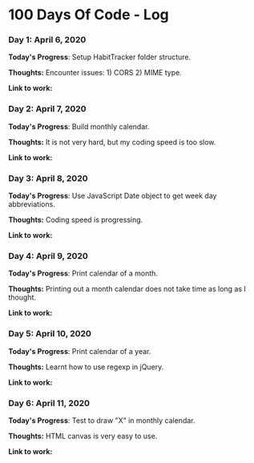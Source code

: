 # 100 Days Of Code - Log

### Day 1: April 6, 2020
<!-- ##### (delete me or comment me out) -->

**Today's Progress**: Setup HabitTracker folder structure.

**Thoughts:** Encounter issues: 1) CORS 2) MIME type.

**Link to work:** <!-- [Calculator App](http://www.example.com) -->

### Day 2: April 7, 2020
<!-- ##### (delete me or comment me out) -->

**Today's Progress**: Build monthly calendar.

**Thoughts:** It is not very hard, but my coding speed is too slow.

**Link to work:** <!-- [Calculator App](http://www.example.com) -->

### Day 3: April 8, 2020
<!-- ##### (delete me or comment me out) -->

**Today's Progress**: Use JavaScript Date object to get week day abbreviations.

**Thoughts:** Coding speed is progressing.

**Link to work:** <!-- [Calculator App](http://www.example.com) -->

### Day 4: April 9, 2020
<!-- ##### (delete me or comment me out) -->

**Today's Progress**: Print calendar of a month.

**Thoughts:** Printing out a month calendar does not take time as long as I thought.

**Link to work:** <!-- [Calculator App](http://www.example.com) -->

### Day 5: April 10, 2020
<!-- ##### (delete me or comment me out) -->

**Today's Progress**: Print calendar of a year.

**Thoughts:** Learnt how to use regexp in jQuery.

**Link to work:** <!-- [Calculator App](http://www.example.com) -->

### Day 6: April 11, 2020
<!-- ##### (delete me or comment me out) -->

**Today's Progress**: Test to draw "X" in monthly calendar.

**Thoughts:** HTML canvas is very easy to use.

**Link to work:** <!-- [Calculator App](http://www.example.com) -->

<!-- 
### Day 0: February 30, 2016 (Example 2)
##### (delete me or comment me out)

**Today's Progress**: Fixed CSS, worked on canvas functionality for the app.

**Thoughts**: I really struggled with CSS, but, overall, I feel like I am slowly getting better at it. Canvas is still new for me, but I managed to figure out some basic functionality.

**Link(s) to work**: [Calculator App](http://www.example.com)


### Day 1: June 27, Monday

**Today's Progress**: I've gone through many exercises on FreeCodeCamp.

**Thoughts** I've recently started coding, and it's a great feeling when I finally solve an algorithm challenge after a lot of attempts and hours spent.

**Link(s) to work**
1. [Find the Longest Word in a String](https://www.freecodecamp.com/challenges/find-the-longest-word-in-a-string)
2. [Title Case a Sentence](https://www.freecodecamp.com/challenges/title-case-a-sentence)
 -->
